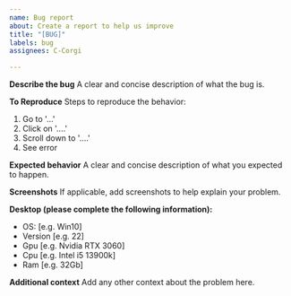 ```yaml
---
name: Bug report
about: Create a report to help us improve
title: "[BUG]"
labels: bug
assignees: C-Corgi

---
```


**Describe the bug**
A clear and concise description of what the bug is.

**To Reproduce**
Steps to reproduce the behavior:
1. Go to '...'
2. Click on '....'
3. Scroll down to '....'
4. See error

**Expected behavior**
A clear and concise description of what you expected to happen.

**Screenshots**
If applicable, add screenshots to help explain your problem.

**Desktop (please complete the following information):**
 - OS: [e.g. Win10]
 - Version [e.g. 22]
 - Gpu [e.g. Nvidia RTX 3060]
 - Cpu [e.g. Intel i5 13900k]
 - Ram [e.g. 32Gb]

**Additional context**
Add any other context about the problem here.
